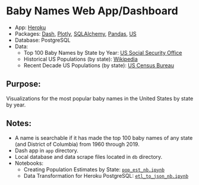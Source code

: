 # Baby Names Web App/Dashboard
- App: [Heroku](https://us-babynames.herokuapp.com/)
- Packages: [Dash](https://plotly.com/), [Plotly](https://plotly.com/), [SQLAlchemy](https://www.sqlalchemy.org/), [Pandas](https://pandas.pydata.org/), [US](https://github.com/unitedstates/python-us)
- Database: PostgreSQL
- Data:
  - Top 100 Baby Names by State by Year: [US Social Security Office](https://www.ssa.gov/oact/babynames/)
  - Historical US Populations (by state): [Wikipedia](https://en.wikipedia.org/wiki/List_of_U.S._states_and_territories_by_historical_population)
  - Recent Decade US Populations (by state): [US Census Bureau](https://www.census.gov/data/tables/time-series/demo/popest/2010s-state-total.html)

## Purpose:
Visualizations for the most popular baby names in the United States by state by year.

## Notes:
- A name is searchable if it has made the top 100 baby names of any state (and District of Columbia) from 1960 through 2019.
- Dash app in ```app``` directory.
- Local database and data scrape files located in ```db``` directory.
- Notebooks:
  - Creating Population Estimates by State: [```pop_est_nb.ipynb```](https://github.com/wplam107/babynames/blob/main/db/pop_est_nb.ipynb)
  - Data Transformation for Heroku PostgreSQL: [```etl_to_json_nb.ipynb```](https://github.com/wplam107/babynames/blob/main/db/etl_to_json_nb.ipynb)
